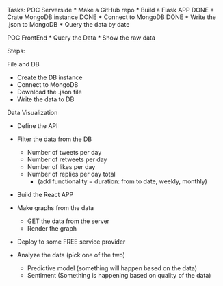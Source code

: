 Tasks:
POC Serverside
    * Make a GitHub repo 
    * Build a Flask APP DONE
    * Crate MongoDB instance DONE
    * Connect to MongoDB DONE
    * Write the .json to MongoDB
    * Query the data by date

POC FrontEnd
    * Query the Data
    * Show the raw data


Steps:

File and DB
* Create the DB instance
* Connect to MongoDB
* Download the .json file 
* Write the data to DB

Data Visualization
* Define the API

* Filter the data from the DB
    * Number of tweets per day 
    * Number of retweets per day
    * Number of likes per day
    * Number of replies per day total 
        * (add functionality = duration: from to date, weekly, monthly)

* Build the React APP
* Make graphs from the data
    * GET the data from the server
    * Render the graph


* Deploy to some FREE service provider
* Analyze the data (pick one of the two)
    * Predictive model (something will happen based on the data) 
    * Sentiment (Something is happening based on quality of the data)
